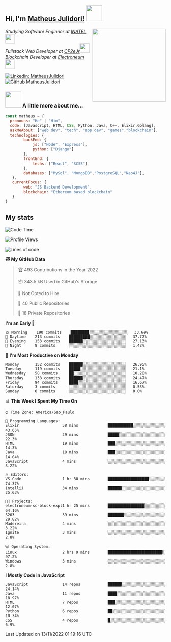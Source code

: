 <h2> Hi, I'm <a href="https://matheusjulidori.github.io" target="_blank">Matheus Julidori!</a> <img src="https://media.giphy.com/media/12oufCB0MyZ1Go/giphy.gif" width="50"></h2>
<img align='right' src="https://media.giphy.com/media/3oKIPnAiaMCws8nOsE/giphy.gif" width="230" height="auto">
<p><em>Studying Software Enginner at <a href="http://www.inatel.br" target="_blank">INATEL</a><img src="https://media.giphy.com/media/fYSnHlufseco8Fh93Z/giphy.gif" width="30"></br>
  Fullstack Web Developer at <a href="http://www.cp2ejr.com.br" target="_blank">CP2eJr</a><img src="https://media.giphy.com/media/WUlplcMpOCEmTGBtBW/giphy.gif" width="30"></br>
  Blockchain Developer at <a href="https://www.electroneum.com" target="_blank">Electroneum</a><img src="https://media.giphy.com/media/WUlplcMpOCEmTGBtBW/giphy.gif" width="30"> 
</em></p>

[![Linkedin: MatheusJulidori](https://img.shields.io/badge/-MatheusJulidori-blue?style=flat-square&logo=Linkedin&logoColor=white&link=https://www.linkedin.com/in/MatheusJulidori/)](https://www.linkedin.com/in/MatheusJulidori/)
[![GitHub MatheusJulidori](https://img.shields.io/github/followers/matheusjulidori?label=follow&style=social)](https://github.com/MatheusJulidori)


### <img src="https://media.giphy.com/media/VgCDAzcKvsR6OM0uWg/giphy.gif" width="50"> A little more about me...  

```javascript
const matheus = {
  pronouns: "He" | "Him",
  code: [Javascript, HTML, CSS, Python, Java, C++, Elixir,Golang],
  askMeAbout: ["web dev", "tech", "app dev", "games","blockchain"],
  technologies: {
        backEnd: {
            js: ["Node", "Express"],
            python: ["Django"]
        },
        frontEnd: {
            techs: ["React", "SCSS"]
        },
        databases: ["MySql", "MongoDB","PostgreSQL","Neo4J"],
   },
   currentFocus: {
        web: "JS Backend Development",
        blockchain: "Ethereum based blockchain"
   }
}
```
<h2>My stats</h2>

<!--START_SECTION:waka-->
![Code Time](http://img.shields.io/badge/Code%20Time-234%20hrs%208%20mins-blue)

![Profile Views](http://img.shields.io/badge/Profile%20Views-0-blue)

![Lines of code](https://img.shields.io/badge/From%20Hello%20World%20I%27ve%20Written-668%20Thousand%20lines%20of%20code-blue)

**🐱 My GitHub Data** 

> 🏆 493 Contributions in the Year 2022
 > 
> 📦 343.5 kB Used in GitHub's Storage 
 > 
> 🚫 Not Opted to Hire
 > 
> 📜 40 Public Repositories 
 > 
> 🔑 18 Private Repositories  
 > 
**I'm an Early 🐤** 

```text
🌞 Morning    190 commits    ████████░░░░░░░░░░░░░░░░░   33.69% 
🌆 Daytime    213 commits    █████████░░░░░░░░░░░░░░░░   37.77% 
🌃 Evening    153 commits    ██████░░░░░░░░░░░░░░░░░░░   27.13% 
🌙 Night      8 commits      ░░░░░░░░░░░░░░░░░░░░░░░░░   1.42%

```
📅 **I'm Most Productive on Monday** 

```text
Monday       152 commits    ██████░░░░░░░░░░░░░░░░░░░   26.95% 
Tuesday      119 commits    █████░░░░░░░░░░░░░░░░░░░░   21.1% 
Wednesday    58 commits     ██░░░░░░░░░░░░░░░░░░░░░░░   10.28% 
Thursday     138 commits    ██████░░░░░░░░░░░░░░░░░░░   24.47% 
Friday       94 commits     ████░░░░░░░░░░░░░░░░░░░░░   16.67% 
Saturday     3 commits      ░░░░░░░░░░░░░░░░░░░░░░░░░   0.53% 
Sunday       0 commits      ░░░░░░░░░░░░░░░░░░░░░░░░░   0.0%

```


📊 **This Week I Spent My Time On** 

```text
⌚︎ Time Zone: America/Sao_Paulo

💬 Programming Languages: 
Elixir                   58 mins             ███████████░░░░░░░░░░░░░░   43.65% 
JSON                     29 mins             █████░░░░░░░░░░░░░░░░░░░░   22.3% 
HTML                     19 mins             ███░░░░░░░░░░░░░░░░░░░░░░   14.3% 
Java                     18 mins             ███░░░░░░░░░░░░░░░░░░░░░░   14.04% 
JavaScript               4 mins              ░░░░░░░░░░░░░░░░░░░░░░░░░   3.22%

🔥 Editors: 
VS Code                  1 hr 38 mins        ██████████████████░░░░░░░   74.37% 
IntelliJ                 34 mins             ██████░░░░░░░░░░░░░░░░░░░   25.63%

🐱‍💻 Projects: 
electroneum-sc-block-expl1 hr 25 mins        ████████████████░░░░░░░░░   64.16% 
S203                     39 mins             ███████░░░░░░░░░░░░░░░░░░   29.82% 
Madereira                4 mins              ░░░░░░░░░░░░░░░░░░░░░░░░░   3.22% 
Ignite                   3 mins              ░░░░░░░░░░░░░░░░░░░░░░░░░   2.8%

💻 Operating System: 
Linux                    2 hrs 9 mins        ████████████████████████░   97.2% 
Windows                  3 mins              ░░░░░░░░░░░░░░░░░░░░░░░░░   2.8%

```

**I Mostly Code in JavaScript** 

```text
JavaScript               14 repos            ██████░░░░░░░░░░░░░░░░░░░   24.14% 
Java                     11 repos            ████░░░░░░░░░░░░░░░░░░░░░   18.97% 
HTML                     7 repos             ███░░░░░░░░░░░░░░░░░░░░░░   12.07% 
Python                   6 repos             ██░░░░░░░░░░░░░░░░░░░░░░░   10.34% 
CSS                      4 repos             █░░░░░░░░░░░░░░░░░░░░░░░░   6.9%

```



 Last Updated on 13/11/2022 01:19:16 UTC
<!--END_SECTION:waka-->
